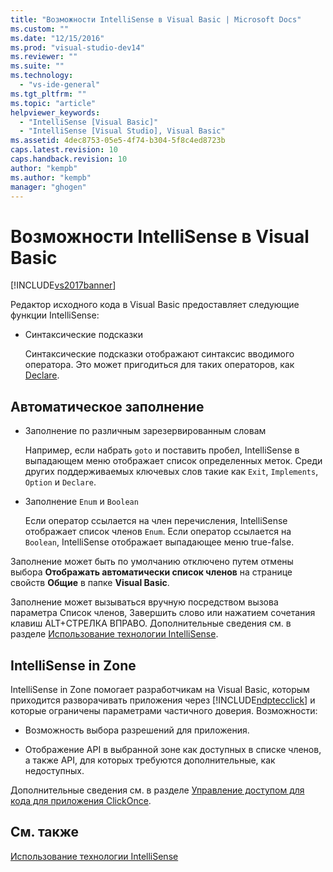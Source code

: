 ```yaml
---
title: "Возможности IntelliSense в Visual Basic | Microsoft Docs"
ms.custom: ""
ms.date: "12/15/2016"
ms.prod: "visual-studio-dev14"
ms.reviewer: ""
ms.suite: ""
ms.technology: 
  - "vs-ide-general"
ms.tgt_pltfrm: ""
ms.topic: "article"
helpviewer_keywords: 
  - "IntelliSense [Visual Basic]"
  - "IntelliSense [Visual Studio], Visual Basic"
ms.assetid: 4dec8753-05e5-4f74-b304-5f8c4ed8723b
caps.latest.revision: 10
caps.handback.revision: 10
author: "kempb"
ms.author: "kempb"
manager: "ghogen"
---
```

# Возможности IntelliSense в Visual Basic
[!INCLUDE[vs2017banner](../code-quality/includes/vs2017banner.md)]

Редактор исходного кода в Visual Basic предоставляет следующие функции IntelliSense:  
  
-   Синтаксические подсказки  
  
     Синтаксические подсказки отображают синтаксис вводимого оператора.  Это может пригодиться для таких операторов, как [Declare](/dotnet/visual-basic/language-reference/statements/declare-statement).  
  
## Автоматическое заполнение  
  
-   Заполнение по различным зарезервированным словам  
  
     Например, если набрать `goto` и поставить пробел, IntelliSense в выпадающем меню отображает список определенных меток.  Среди других поддерживаемых ключевых слов такие как `Exit`, `Implements`, `Option` и `Declare`.  
  
-   Заполнение `Enum` и `Boolean`  
  
     Если оператор ссылается на член перечисления, IntelliSense отображает список членов `Enum`.  Если оператор ссылается на `Boolean`, IntelliSense отображает выпадающее меню true\-false.  
  
 Заполнение может быть по умолчанию отключено путем отмены выбора **Отображать автоматически список членов** на странице свойств **Общие** в папке **Visual Basic**.  
  
 Заполнение может вызываться вручную посредством вызова параметра Список членов, Завершить слово или нажатием сочетания клавиш ALT\+СТРЕЛКА ВПРАВО.  Дополнительные сведения см. в разделе [Использование технологии IntelliSense](../ide/using-intellisense.md).  
  
## IntelliSense in Zone  
 IntelliSense in Zone помогает разработчикам на Visual Basic, которым приходится разворачивать приложения через [!INCLUDE[ndptecclick](../deployment/includes/ndptecclick_md.md)] и которые ограничены параметрами частичного доверия.  Возможности:  
  
-   Возможность выбора разрешений для приложения.  
  
-   Отображение API в выбранной зоне как доступных в списке членов, а также API, для которых требуются дополнительные, как недоступных.  
  
 Дополнительные сведения см. в разделе [Управление доступом для кода для приложения ClickOnce](../deployment/code-access-security-for-clickonce-applications.md).  
  
## См. также  
 [Использование технологии IntelliSense](../ide/using-intellisense.md)